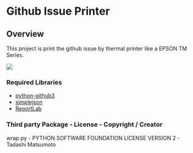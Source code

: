 Github Issue Printer
====================

Overview
--------

This project is print the github issue by thermal printer like a EPSON TM Series.

![](https://raw.github.com/Atrac613/Github-Issue-Printer/master/IMG_3094.jpg)

### Required Libraries

* [python-github3]
* [simplejson]
* [ReportLab]

[python-github3]: https://github.com/ChristopherMacGown/python-github3
[simplejson]: https://github.com/simplejson/simplejson
[ReportLab]: http://www.reportlab.com/software/opensource/rl-toolkit/download/

### Third party Package - License - Copyright / Creator

wrap.py - PYTHON SOFTWARE FOUNDATION LICENSE VERSION 2 - Tadashi Matsumoto

